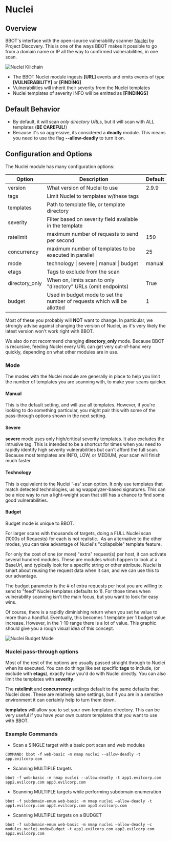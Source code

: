 # Nuclei

## Overview

BBOT's interface with the open-source vulnerability scanner [Nuclei](https://github.com/projectdiscovery/nuclei) by Project Discovery. This is one of the ways BBOT makes it possible to go from a domain name or IP all the way to confirmed vulnerabilities, in one scan. 

![Nuclei Killchain](https://github.com/blacklanternsecurity/bbot/assets/24899338/7174c4ba-4a6e-4596-bb89-5a0c5f5abe74)


* The BBOT Nuclei module ingests **[URL]** events and emits events of type **[VULNERABILITY]** or **[FINDING]**
* Vulnerabilities will inherit their severity from the Nuclei templates​
* Nuclei templates of severity INFO will be emitted as **[FINDINGS]**

## Default Behavior

* By default, it will scan *only directory URLs*, but it will scan with ALL templates (**BE CAREFUL!**)
* Because it's so aggressive, its considered a **deadly** module. This means you need to use the flag **--allow-deadly** to turn it on.

## Configuration and Options

The Nuclei module has many configuration options:

| Option         | Description                                                              | Default |
|----------------|--------------------------------------------------------------------------|---------|
| version        | What version of Nuclei to use                                            | 2.9.9   |
| tags           | Limit Nuclei to templates w/these tags                                   | <blank> |
| templates      | Path to template file, or template directory                             | <blank> |
| severity       | Filter based on severity field available in the template                 | <blank> |
| ratelimit      | maximum number of requests to send per second                            | 150     |
| concurrency    | maximum number of templates to be executed in parallel                   | 25      |
| mode           | technology \| severe \| manual \| budget                                 | manual  |
| etags          | Tags to exclude from the scan                                            | <blank> |
| directory_only | When on, limits scan to only "directory" URLs (omit endpoints)           | True    |
| budget         | Used in budget mode to set the number of requests which will be allotted | 1       |

Most of these you probably will **NOT** want to change. In particular, we strongly advise against changing the version of Nuclei, as it's very likely the latest version won't work right with BBOT.

We also do not recommend changing **directory_only** mode. Because BBOT is recursive, feeding Nuclei every URL can get very out-of-hand very quickly, depending on what other modules are in use.

### Mode ###

The modes with the Nuclei module are generally in place to help you limit the number of templates you are scanning with, to make your scans quicker. 

#### Manual

This is the default setting, and will use all templates. However, if you're looking to do something particular, you might pair this with some of the pass-through options shown in the next setting.

#### Severe

**severe** mode uses only high/critical severity templates. It also excludes the intrusive tag. This is intended to be a shortcut for times when you need to rapidly identify high severity vulnerabilities but can't afford the full scan. Because most templates are INFO, LOW, or MEDIUM, your scan will finish much faster.

#### Technology

This is equivalent to the Nuclei '-as' scan option. It only use templates that match detected technologies, using wappalyzer-based signatures. This can be a nice way to run a light-weight scan that still has a chance to find some good vulnerabilities.

#### Budget

Budget mode is unique to BBOT. ​

For larger scans with thousands of targets, doing a FULL Nuclei scan (1000s of Requests) for each is not realistic. ​
As an alternative to the other modes, you can take advantage of Nuclei's "collapsible" template feature. ​

For only the cost of one (or more) "extra" request(s) per host, it can activate several hundred modules. These are modules which happen to look at a BaseUrl, and typically look for a specific string or other attribute. Nuclei is smart about reusing the request data when it can, and we can use this to our advantage. 

The budget parameter is the # of extra requests per host you are willing to send to "feed" Nuclei templates​ (defaults to 1).
For those times when vulnerability scanning isn't the main focus, but you want to look for easy wins.​

Of course, there is a rapidly diminishing return when you set he value to more than a handful. Eventually, this becomes 1 template per 1 budget value increase. However, in the 1-10 range there is a lot of value. This graphic should give you a rough visual idea of this concept.

![Nuclei Budget Mode](https://github.com/blacklanternsecurity/bbot/assets/24899338/08a3429c-5a73-437b-84de-27c07d85a529)


### Nuclei pass-through options

Most of the rest of the options are usually passed straight through to Nuclei when its executed. You can do things like set specific **tags** to include, (or exclude with **etags**), exactly how you'd do with Nuclei directly. You can also limit the templates with **severity**.

The **ratelimit** and **concurrency** settings default to the same defaults that Nuclei does. These are relatively sane settings, but if you are in a sensitive environment it can certainly help to turn them down.

**templates** will allow you to set your own templates directory. This can be very useful if you have your own custom templates that you want to use with BBOT.

### Example Commands

* Scan a SINGLE target with a basic port scan and web modules

`COMMAND: bbot -f web-basic -m nmap nuclei --allow-deadly -t app.evilcorp.com​`

* Scanning MULTIPLE targets

`bbot -f web-basic -m nmap nuclei --allow-deadly -t app1.evilcorp.com app2.evilcorp.com app3.evilcorp.com​`

* Scanning MULTIPLE targets while performing subdomain enumeration

`bbot -f subdomain-enum web-basic -m nmap nuclei –allow-deadly -t app1.evilcorp.com app2.evilcorp.com app3.evilcorp.com​`

* Scanning MULTIPLE targets on a BUDGET​

`bbot -f subdomain-enum web-basic -m nmap nuclei –allow-deadly –c modules.nuclei.mode=Budget -t app1.evilcorp.com app2.evilcorp.com app3.evilcorp.com​`
